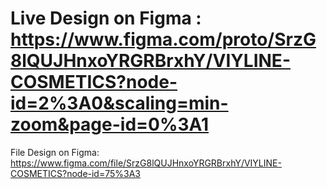# Live Design on Figma : https://www.figma.com/proto/SrzG8lQUJHnxoYRGRBrxhY/VIYLINE-COSMETICS?node-id=2%3A0&scaling=min-zoom&page-id=0%3A1
File Design on Figma: https://www.figma.com/file/SrzG8lQUJHnxoYRGRBrxhY/VIYLINE-COSMETICS?node-id=75%3A3
